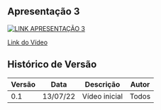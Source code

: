 ## Apresentação 3

[![LINK APRESENTAÇÃO 3](http://img.youtube.com/vi/LoZOG0bEqK.jpg)](https://www.youtube.com/watch?v=LoZOG0bEqKs)

[Link do Vídeo](https://www.youtube.com/watch?v=LoZOG0bEqKs)

## Histórico de Versão

| Versão | Data | Descrição | Autor |
|--------|------|-----------|-------|
| 0.1 | 13/07/22 | Vídeo inicial | Todos |
